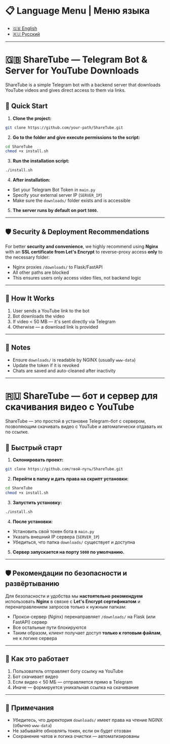 # 📋 Language Menu | Меню языка
- [🇬🇧 English](#eu)
- [🇷🇺 Русский](#ru)

---
<a name="eu"></a>
# 🇬🇧 ShareTube — Telegram Bot & Server for YouTube Downloads

ShareTube is a simple Telegram bot with a backend server that downloads YouTube videos and gives direct access to them via links.

## 🚀 Quick Start

1. **Clone the project:**
```bash
git clone https://github.com/your-path/ShareTube.git
```

2. **Go to the folder and give execute permissions to the script:**
```bash
cd ShareTube
chmod +x install.sh
```

3. **Run the installation script:**
```bash
./install.sh
```

4. **After installation:**
- Set your Telegram Bot Token in `main.py`
- Specify your external server IP (`SERVER_IP`)
- Make sure the `downloads/` folder exists and is accessible

5. **The server runs by default on port `5000`.**

---

## 🛡️ Security & Deployment Recommendations

For better **security and convenience**, we highly recommend using **Nginx** with an **SSL certificate from Let's Encrypt** to reverse-proxy access **only** to the necessary folder:

- Nginx proxies `/downloads/` to Flask/FastAPI
- All other paths are blocked
- This ensures users only access video files, not backend logic




---

## 🤖 How It Works

1. User sends a YouTube link to the bot
2. Bot downloads the video
3. If video < 50 MB — it's sent directly via Telegram
4. Otherwise — a download link is provided

---

## 📌 Notes

- Ensure `downloads/` is readable by NGINX (usually `www-data`)
- Update the token if it is revoked
- Chats are saved and auto-cleaned after inactivity

---
<a name="ru"></a>
# 🇷🇺 ShareTube — бот и сервер для скачивания видео с YouTube

ShareTube — это простой в установке Telegram-бот с сервером, позволяющим скачивать видео с YouTube и автоматически отдавать их по ссылке.

## 🚀 Быстрый старт

1. **Склонировать проект:**
```bash
git clone https://github.com/твой-путь/ShareTube.git
```

2. **Перейти в папку и дать права на скрипт установки:**
```bash
cd ShareTube
chmod +x install.sh
```

3. **Запустить установку:**
```bash
./install.sh
```

4. **После установки:**
- Установить свой токен бота в `main.py`
- Указать внешний IP сервера (`SERVER_IP`)
- Убедиться, что папка `downloads/` существует и доступна

5. **Сервер запускается на порту `5000` по умолчанию.**

---

## 🛡️ Рекомендации по безопасности и развёртыванию

Для безопасности и удобства мы **настоятельно рекомендуем** использовать **Nginx** в связке с **Let's Encrypt сертификатом** и перенаправлением запросов только к нужным папкам:

- Прокси-сервер (Nginx) перенаправляет `/downloads/` на Flask (или FastAPI) сервер
- Все остальные пути блокируются
- Таким образом, клиент получает доступ **только к готовым файлам**, не к логике сервера


---

## 🤖 Как это работает

1. Пользователь отправляет боту ссылку на YouTube
2. Бот скачивает видео
3. Если видео < 50 МБ — отправляется прямо в Telegram
4. Иначе — формируется уникальная ссылка на скачивание

---

## 📌 Примечания

- Убедитесь, что директория `downloads/` имеет права на чтение NGINX (обычно `www-data`)
- Не забывайте обновлять токен, если он будет отозван
- Сохранение чатов и логика очистки — автоматизированы


